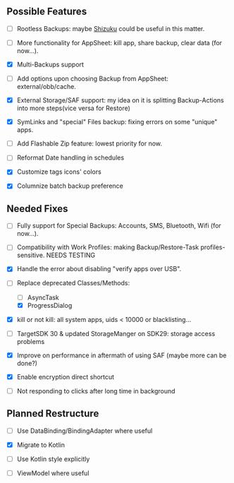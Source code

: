## Possible Features

- [ ] Rootless Backups: maybe [Shizuku](https://github.com/RikkaApps/Shizuku) could be useful in this matter.

- [ ] More functionality for AppSheet: kill app, share backup, clear data (for now...).

- [x] Multi-Backups support

- [ ] Add options upon choosing Backup from AppSheet: external/obb/cache.

- [x] External Storage/SAF support: my idea on it is splitting Backup-Actions into more steps(vice versa for Restore)

- [x] SymLinks and "special" Files backup: fixing errors on some "unique" apps.

- [ ] Add Flashable Zip feature: lowest priority for now.

- [ ] Reformat Date handling in schedules

- [x] Customize tags icons' colors

- [x] Columnize batch backup preference

## Needed Fixes

- [ ] Fully support for Special Backups: Accounts, SMS, Bluetooth, Wifi (for now...).

- [ ] Compatibility with Work Profiles: making Backup/Restore-Task profiles-sensitive. NEEDS TESTING

- [x] Handle the error about disabling "verify apps over USB".

- [ ] Replace deprecated Classes/Methods:
    - [ ] AsyncTask
    - [x] ProgressDialog

- [x] kill or not kill: all system apps, uids < 10000 or blacklisting...

- [ ] TargetSDK 30 & updated StorageManger on SDK29: storage access problems

- [x] Improve on performance in aftermath of using SAF (maybe more can be done?)

- [x] Enable encryption direct shortcut

- [ ] Not responding to clicks after long time in background

## Planned Restructure

- [ ] Use DataBinding/BindingAdapter where useful

- [x] Migrate to Kotlin

- [ ] Use Kotlin style explicitly

- [ ] ViewModel where useful
